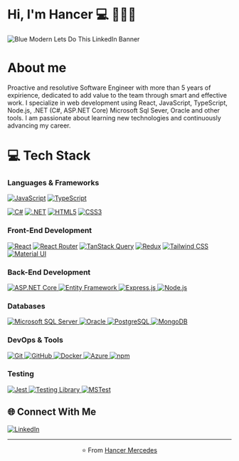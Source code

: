 # Hi, I'm Hancer 💻 💪🏽😎
![Blue Modern Lets Do This LinkedIn Banner](https://github.com/HancerMercede/HancerMercede/assets/78920052/300dcfd7-ee62-40ab-bb6f-3f54f4979f2e)

# About me
Proactive and resolutive Software Engineer with more than 5 years of expirience, dedicated to add value to the team through smart and effective work. I specialize in web development using React, JavaScript, TypeScript, Node.js, .NET (C#, ASP.NET Core) Microsoft Sql Sever, Oracle and other tools. I am passionate about learning new technologies and continuously advancing my career.

# 💻 Tech Stack

### Languages & Frameworks

[![JavaScript](https://img.shields.io/badge/JavaScript-F7DF1E?style=for-the-badge&logo=javascript&logoColor=black)](https://developer.mozilla.org/en-US/docs/Web/JavaScript)
[![TypeScript](https://img.shields.io/badge/TypeScript-3178C6?style=for-the-badge&logo=typescript&logoColor=white)](https://www.typescriptlang.org/)

[![C#](https://img.shields.io/badge/C%23-239120?style=for-the-badge&logo=c-sharp&logoColor=white)](https://learn.microsoft.com/en-us/dotnet/csharp/)
[![.NET](https://img.shields.io/badge/.NET-512BD4?style=for-the-badge&logo=dotnet&logoColor=white)](https://dotnet.microsoft.com/)
[![HTML5](https://img.shields.io/badge/HTML5-E34F26?style=for-the-badge&logo=html5&logoColor=white)](https://developer.mozilla.org/en-US/docs/Web/Guide/HTML/HTML5)
[![CSS3](https://img.shields.io/badge/CSS3-1572B6?style=for-the-badge&logo=css3&logoColor=white)](https://developer.mozilla.org/en-US/docs/Web/CSS)


### Front-End Development

[![React](https://img.shields.io/badge/React-20232A?style=for-the-badge&logo=react&logoColor=61DAFB)](https://reactjs.org)
[![React Router](https://img.shields.io/badge/React_Router-CA4245?style=for-the-badge&logo=react-router&logoColor=white)](https://reactrouter.com/)
[![TanStack Query](https://img.shields.io/badge/TanStack_Query-FF4154?style=for-the-badge&logo=react-query&logoColor=white)](https://tanstack.com/query/latest)
[![Redux](https://img.shields.io/badge/Redux-764ABC?style=for-the-badge&logo=redux&logoColor=white)](https://redux.js.org/)
[![Tailwind CSS](https://img.shields.io/badge/Tailwind_CSS-38B2AC?style=for-the-badge&logo=tailwind-css&logoColor=white)](https://tailwindcss.com/)
[![Material UI](https://img.shields.io/badge/MUI-007FFF?style=for-the-badge&logo=mui&logoColor=white)](https://mui.com/)

### Back-End Development

<div align="left">
  <a href="https://learn.microsoft.com/en-us/aspnet/core/" target="_blank" rel="noreferrer">
    <img src="https://img.shields.io/badge/ASP.NET_Core-5C2D91?style=for-the-badge&logo=.net&logoColor=white" alt="ASP.NET Core" />
  </a>
  <a href="https://learn.microsoft.com/en-us/ef/core/" target="_blank" rel="noreferrer">
    <img src="https://img.shields.io/badge/Entity_Framework-512BD4?style=for-the-badge&logo=.net&logoColor=white" alt="Entity Framework" />
  </a>
  <a href="https://expressjs.com/" target="_blank" rel="noreferrer">
    <img src="https://img.shields.io/badge/Express.js-000000?style=for-the-badge&logo=express&logoColor=white" alt="Express.js" />
  </a>
  <a href="https://nodejs.org/" target="_blank" rel="noreferrer">
    <img src="https://img.shields.io/badge/Node.js-339933?style=for-the-badge&logo=nodedotjs&logoColor=white" alt="Node.js" />
  </a>
</div>

### Databases

<div align="left">
  <a href="https://www.microsoft.com/en-us/sql-server" target="_blank" rel="noreferrer">
    <img src="https://img.shields.io/badge/Microsoft_SQL_Server-CC2927?style=for-the-badge&logo=microsoft-sql-server&logoColor=white" alt="Microsoft SQL Server" />
      <img src="https://img.shields.io/badge/Oracle-F80000?style=for-the-badge&logo=oracle&logoColor=white" alt="Oracle" />
  </a>
  <a href="https://www.postgresql.org/" target="_blank" rel="noreferrer">
    <img src="https://img.shields.io/badge/PostgreSQL-316192?style=for-the-badge&logo=postgresql&logoColor=white" alt="PostgreSQL" />
  </a>
  <a href="https://www.mongodb.com/" target="_blank" rel="noreferrer">
    <img src="https://img.shields.io/badge/MongoDB-4EA94B?style=for-the-badge&logo=mongodb&logoColor=white" alt="MongoDB" />
  </a>
</div>

### DevOps & Tools

<div align="left">
  <a href="https://git-scm.com/" target="_blank" rel="noreferrer">
    <img src="https://img.shields.io/badge/Git-F05032?style=for-the-badge&logo=git&logoColor=white" alt="Git" />
  </a>
  <a href="https://github.com/" target="_blank" rel="noreferrer">
    <img src="https://img.shields.io/badge/GitHub-100000?style=for-the-badge&logo=github&logoColor=white" alt="GitHub" />
  </a>
  <a href="https://www.docker.com/" target="_blank" rel="noreferrer">
    <img src="https://img.shields.io/badge/Docker-2CA5E0?style=for-the-badge&logo=docker&logoColor=white" alt="Docker" />
  </a>
  <a href="https://azure.microsoft.com/" target="_blank" rel="noreferrer">
    <img src="https://img.shields.io/badge/Azure-0078D4?style=for-the-badge&logo=microsoftazure&logoColor=white" alt="Azure" />
  </a>
  <a href="https://www.npmjs.com/" target="_blank" rel="noreferrer">
    <img src="https://img.shields.io/badge/npm-CB3837?style=for-the-badge&logo=npm&logoColor=white" alt="npm" />
  </a>
</div>

### Testing

<div align="flex">
  <a href="https://jestjs.io/" target="_blank" rel="noreferrer">
    <img src="https://img.shields.io/badge/Jest-C21325?style=for-the-badge&logo=jest&logoColor=white" alt="Jest" />
  </a>
  <a href="https://testing-library.com/docs/react-testing-library/intro/" target="_blank" rel="noreferrer">
    <img src="https://img.shields.io/badge/Testing_Library-E33332?style=for-the-badge&logo=testing-library&logoColor=white" alt="Testing Library" />
  </a>
  <a href="https://learn.microsoft.com/en-us/dotnet/core/testing/unit-testing-with-mstest" target="_blank" rel="noreferrer">
    <img src="https://img.shields.io/badge/MSTest-5C2D91?style=for-the-badge&logo=.net&logoColor=white" alt="MSTest" />
  </a>
</div>

## 🌐 Connect With Me

<div align="left">
  <a href="https://www.linkedin.com/in/hancer-mercedes-663766198/" target="_blank">
    <img src="https://img.shields.io/badge/LinkedIn-0077B5?style=for-the-badge&logo=linkedin&logoColor=white" alt="LinkedIn" />
  </a>
</div>

---

<div align="center">
  <p>⭐️ From <a href="https://github.com/HancerMercede/">Hancer Mercedes</a></p>
</div>



